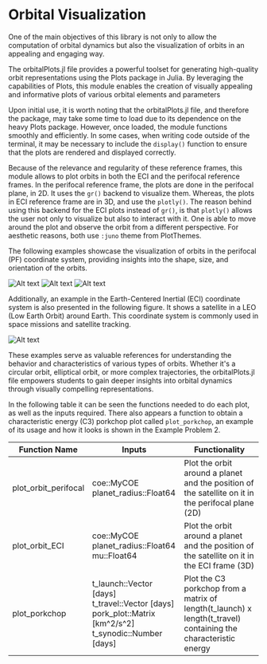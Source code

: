 # Orbital Visualization

One of the main objectives of this library is not only to allow the computation of orbital dynamics but also the visualization of orbits in an appealing and engaging way. 

The orbitalPlots.jl file provides a powerful toolset for generating high-quality orbit representations using the Plots package in Julia. By leveraging the capabilities of Plots, this module enables the creation of visually appealing and informative plots of various orbital elements and parameters

Upon initial use, it is worth noting that the orbitalPlots.jl file, and therefore the package, may take some time to load due to its dependence on the heavy Plots package. However, once loaded, the module functions smoothly and efficiently. In some cases, when writing code outside of the terminal, it may be necessary to include the `display()` function to ensure that the plots are rendered and displayed correctly.

Because of the relevance and regularity of these reference frames, this module allows to plot orbits in both the ECI and the perifocal reference frames. In the perifocal reference frame, the plots are done in the perifocal plane, in 2D. It uses the `gr()` backend to visualize them. Whereas, the plots in ECI reference frame are in 3D, and use the `plotly()`. The reason behind using this backend for the ECI plots instead of `gr()`, is that `plotly()` allows the user not only to visualize but also to interact with it. One is able to move around the plot and observe the orbit from a different perspective. For aesthetic reasons, both use `:juno` theme from PlotThemes.

The following examples showcase the visualization of orbits in the perifocal (PF) coordinate system, providing insights into the shape, size, and orientation of the orbits. 

![Alt text](https://github.com/AliciaSBa/AstrodynamicsEdu.jl/tree/main/docs/src/modules/PFplotE.png "Elliptical orbit around Earth plotted in the perifocal plane")
![Alt text](https://github.com/AliciaSBa/AstrodynamicsEdu.jl/tree/main/docs/src/modules/PFplotP.png "Parabolic orbit around Earth plotted in the perifocal plane")
![Alt text](https://github.com/AliciaSBa/AstrodynamicsEdu.jl/tree/main/docs/src/modules/PFplotH.png "Hyperbolic orbit around Earth plotted in the perifocal plane")

Additionally, an example in the Earth-Centered Inertial (ECI) coordinate system is also presented in the following figure. It shows a satellite in a LEO (Low Earth Orbit) around Earth. This coordinate system is commonly used in space missions and satellite tracking.

![Alt text](https://github.com/AliciaSBa/AstrodynamicsEdu.jl/tree/main/docs/src/modules/ECIplotE.png "Nearly circular orbit around Earth plotted in ECI reference frame")

These examples serve as valuable references for understanding the behavior and characteristics of various types of orbits. Whether it's a circular orbit, elliptical orbit, or more complex trajectories, the orbitalPlots.jl file empowers students to gain deeper insights into orbital dynamics through visually compelling representations.

In the following table it can be seen the functions needed to do each plot, as well as the inputs required. There also appears a function to obtain a characteristic energy (C3) porkchop plot called `plot_porkchop`, an example of its usage and how it looks is shown in the Example Problem 2.

| Function Name          | Inputs                                            | Functionality                                                                                               |
|------------------------|---------------------------------------------------|-------------------------------------------------------------------------------------------------------------|
| plot\_orbit\_perifocal   | coe::MyCOE<br>planet\_radius::Float64              | Plot the orbit around a planet and the position of the satellite on it in the perifocal plane (2D)        |
| plot\_orbit\_ECI         | coe::MyCOE<br>planet\_radius::Float64<br>mu::Float64 | Plot the orbit around a planet and the position of the satellite on it in the ECI frame (3D)              |
| plot\_porkchop          | t\_launch::Vector [days]<br>t_travel::Vector [days]<br>pork\_plot::Matrix [km^2/s^2]<br>t\_synodic::Number [days] | Plot the C3 porkchop from a matrix of length(t\_launch) x length(t\_travel) containing the characteristic energy |
